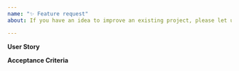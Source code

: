 ```yaml
---
name: "✨ Feature request"
about: If you have an idea to improve an existing project, please let us know.

---
```

  
**User Story**
<!--- What is the justification for this feature? --->


**Acceptance Criteria**
<!--- The conditions that must be satisfied to be considered done.  --->
